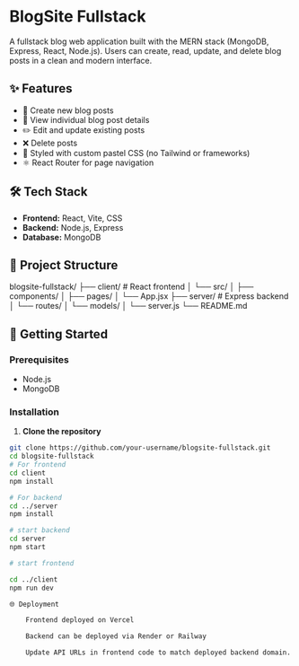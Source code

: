 # BlogSite Fullstack

A fullstack blog web application built with the MERN stack (MongoDB, Express, React, Node.js). Users can create, read, update, and delete blog posts in a clean and modern interface.

## ✨ Features

- 📝 Create new blog posts
- 📖 View individual blog post details
- ✏️ Edit and update existing posts
- ❌ Delete posts
- 🧼 Styled with custom pastel CSS (no Tailwind or frameworks)
- ⚛️ React Router for page navigation

## 🛠 Tech Stack

- **Frontend:** React, Vite, CSS
- **Backend:** Node.js, Express
- **Database:** MongoDB

## 📁 Project Structure

blogsite-fullstack/
├── client/ # React frontend
│ └── src/
│ ├── components/
│ ├── pages/
│ └── App.jsx
├── server/ # Express backend
│ └── routes/
│ └── models/
│ └── server.js
└── README.md


## 🚀 Getting Started

### Prerequisites
- Node.js
- MongoDB

### Installation

1. **Clone the repository**
```bash
git clone https://github.com/your-username/blogsite-fullstack.git
cd blogsite-fullstack
# For frontend
cd client
npm install

# For backend
cd ../server
npm install

# start backend
cd server
npm start

# start frontend

cd ../client
npm run dev

🌐 Deployment

    Frontend deployed on Vercel

    Backend can be deployed via Render or Railway

    Update API URLs in frontend code to match deployed backend domain.